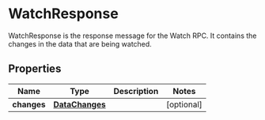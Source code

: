 

# WatchResponse

WatchResponse is the response message for the Watch RPC. It contains the changes in the data that are being watched.

## Properties

| Name | Type | Description | Notes |
|------------ | ------------- | ------------- | -------------|
|**changes** | [**DataChanges**](DataChanges.md) |  |  [optional] |



